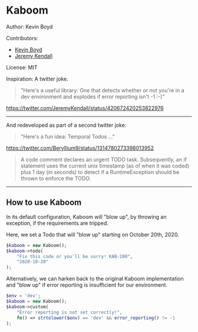 Kaboom
======

Author: Kevin Boyd

Contributors:

* [Kevin Boyd](https://github.com/beryllium)
* [Jeremy Kendall](https://github.com/jeremykendall)

License: MIT

Inspiration: A twitter joke.

> "Here's a useful library: One that detects whether or not you're in a dev environment and explodes if error reporting isn't -1 :-)"

https://twitter.com/JeremyKendall/status/420672420253822976

---

And redeveloped as part of a second twitter joke:

> "Here's a fun idea: Temporal Todos ..."

https://twitter.com/Beryllium9/status/1314780273398013952

> A code comment declares an urgent TODO task. Subsequently, an if statement uses the current unix timestamp (as of when it was coded) plus 1 day (in seconds) to detect if a RuntimeException should be thrown to enforce the TODO.

---

## How to use Kaboom

In its default configuration, Kaboom will "blow up", by throwing an exception, if the requirements are tripped.

Here, we set a Todo that will "blow up" starting on October 20th, 2020.

```php
$kaboom = new Kaboom();
$kaboom->todo(
    "Fix this code or you'll be sorry! KAB-200",
    "2020-10-20"
);
```

Alternatively, we can harken back to the original Kaboom implementation and "blow up" if error reporting is insufficient for our environment.

```php
$env = 'dev';
$kaboom = new Kaboom();
$kaboom->custom(
    "Error reporting is not set correctly!",
    fn() => strtolower($env) == 'dev' && error_reporting() != -1
);
```